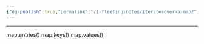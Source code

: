 ```yaml
---
{"dg-publish":true,"permalink":"/1-fleeting-notes/iterate-over-a-map/","created":"2023-07-20T07:21:03.053-05:00","updated":"2023-08-03T07:48:19.286-05:00"}
---
```



---
map.entries()
map.keys()
map.values()